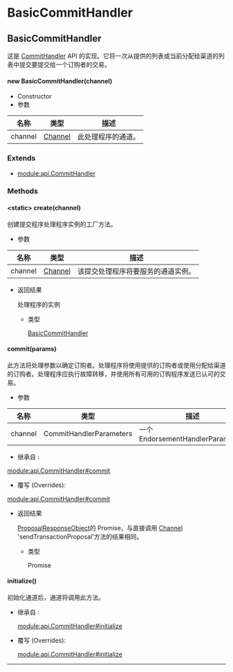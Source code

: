 # BasicCommitHandler

## BasicCommitHandler

这是 [CommitHandler](https://hyperledger.github.io/fabric-sdk-node/release-1.4/module-api.CommitHandler.html) API 的实现。它将一次从提供的列表或当前分配给渠道的列表中提交要提交给一个订购者的交易。

#### new BasicCommitHandler(channel)

- Constructor
- 参数

| 名称    | 类型                                                                               | 描述               |
| ------- | ---------------------------------------------------------------------------------- | ------------------ |
| channel | [ Channel](https://hyperledger.github.io/fabric-sdk-node/release-1.4/Channel.html) | 此处理程序的通道。 |

### Extends

- [module:api.CommitHandler](https://hyperledger.github.io/fabric-sdk-node/release-1.4/module-api.CommitHandler.html)

### Methods

#### &lt;static&gt; create(channel)

创建提交程序处理程序实例的工厂方法。

- 参数

| 名称    | 类型                                                                               | 描述                               |
| ------- | ---------------------------------------------------------------------------------- | ---------------------------------- |
| channel | [ Channel](https://hyperledger.github.io/fabric-sdk-node/release-1.4/Channel.html) | 该提交处理程序将要服务的通道实例。 |

- 返回结果

  处理程序的实例

  - 类型

    [BasicCommitHandler](https://hyperledger.github.io/fabric-sdk-node/release-1.4/BasicCommitHandler.html)

#### commit(params)

此方法将处理参数以确定订购者。处理程序将使用提供的订购者或使用分配给渠道的订购者。处理程序应执行故障转移，并使用所有可用的订购程序发送已认可的交易。

- 参数

| 名称    | 类型                    | 描述                              |
| ------- | ----------------------- | --------------------------------- |
| channel | CommitHandlerParameters | 一个 EndorsementHandlerParameters |

- 继承自 :

[module:api.CommitHandler#commit](https://hyperledger.github.io/fabric-sdk-node/release-1.4/module-api.CommitHandler.html#commit)

- 覆写 (Overrides):

[module:api.CommitHandler#commit](https://hyperledger.github.io/fabric-sdk-node/release-1.4/module-api.CommitHandler.html#commit)

- 返回结果

  [ProposalResponseObject](https://hyperledger.github.io/fabric-sdk-node/release-1.4/global.html#ProposalResponseObject)的 Promise，与直接调用 [Channel](https://hyperledger.github.io/fabric-sdk-node/release-1.4/Channel.html) 'sendTransactionProposal'方法的结果相同。

  - 类型

    Promise

#### initialize()

初始化通道后，通道将调用此方法。

- 继承自 :

  [module:api.CommitHandler#initialize](https://hyperledger.github.io/fabric-sdk-node/release-1.4/module-api.CommitHandler.html#initialize)

- 覆写 (Overrides):

  [module:api.CommitHandler#initialize](https://hyperledger.github.io/fabric-sdk-node/release-1.4/module-api.CommitHandler.html#initialize)

---

